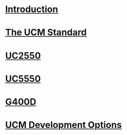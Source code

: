 # [Introduction](intro.md)
# [The UCM Standard](standard.md)
# [UC2550](uc2550.md)
# [UC5550](uc5550.md)
# [G400D](g400d.md)
# [UCM Development Options](development-options.md)

